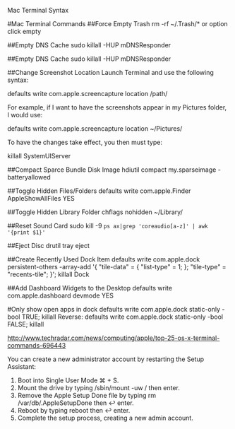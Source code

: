 Mac Terminal Syntax

#Mac Terminal Commands
##Force Empty Trash
rm -rf ~/.Trash/*
or option click empty

##Empty DNS Cache
sudo killall -HUP mDNSResponder

##Empty DNS Cache
sudo killall -HUP mDNSResponder

##Change Screenshot Location
Launch Terminal and use the following syntax:

defaults write com.apple.screencapture location /path/

For example, if I want to have the screenshots appear in my Pictures folder, I would use:

defaults write com.apple.screencapture location ~/Pictures/

To have the changes take effect, you then must type:

killall SystemUIServer

##Compact Sparce Bundle Disk Image
hdiutil compact my.sparseimage -batteryallowed

##Toggle Hidden Files/Folders
defaults write com.apple.Finder AppleShowAllFiles YES

##Toggle Hidden Library Folder
chflags nohidden ~/Library/

##Reset Sound Card
sudo kill -9 `ps ax|grep 'coreaudio[a-z]' | awk '{print $1}'`

##Eject Disc
drutil tray eject

##Create Recently Used Dock Item
defaults write com.apple.dock persistent-others -array-add '{ "tile-data" = { "list-type" = 1; }; "tile-type" = "recents-tile"; }'; killall Dock

##Add Dashboard Widgets to the Desktop
defaults write com.apple.dashboard devmode YES

#Only show open apps in dock
defaults write com.apple.dock static-only -bool TRUE; killall
Reverse: defaults write com.apple.dock static-only -bool FALSE; killall

http://www.techradar.com/news/computing/apple/top-25-os-x-terminal-commands-696443




You can create a new administrator account by restarting the Setup Assistant:

1.    Boot into Single User Mode ⌘ + S.
2.    Mount the drive by typing /sbin/mount -uw / then  enter.
3.    Remove the Apple Setup Done file by typing rm /var/db/.AppleSetupDone then ↩ enter.
4.    Reboot by typing reboot then ↩ enter.
5.    Complete the setup process, creating a new admin account.

